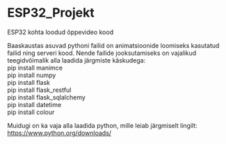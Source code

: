 # ESP32_Projekt
ESP32 kohta loodud õppevideo kood

Baaskaustas asuvad pythoni failid on animatsioonide loomiseks kasutatud failid ning serveri kood. Nende failide jooksutamiseks on vajalikud teegidvõimalik alla laadida järgmiste käskudega:  
pip install manimce  
pip install numpy  
pip install flask  
pip install flask_restful  
pip install flask_sqlalchemy  
pip install datetime  
pip install colour  
  
Muidugi on ka vaja alla laadida python, mille leiab järgmiselt lingilt:  
https://www.python.org/downloads/  



